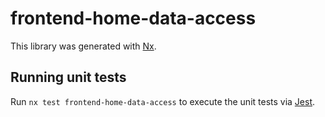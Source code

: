 # frontend-home-data-access

This library was generated with [Nx](https://nx.dev).

## Running unit tests

Run `nx test frontend-home-data-access` to execute the unit tests via [Jest](https://jestjs.io).

